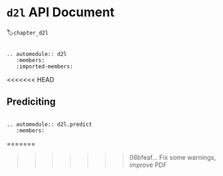 # `d2l` API Document
:label:`chapter_d2l`


```eval_rst

.. automodule:: d2l
   :members:
   :imported-members:

```
<<<<<<< HEAD

## Prediciting

```eval_rst

.. automodule:: d2l.predict
   :members:

```
=======
> > > > > > > 08bfeaf... Fix some  warnings, improve PDF
